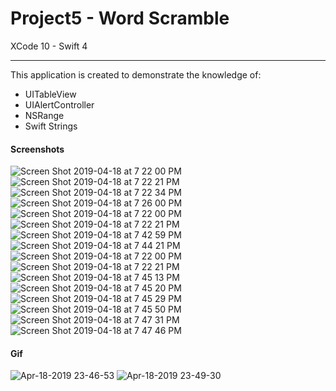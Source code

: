 # Project5 - Word Scramble

XCode 10 - Swift 4

-----

This application is created to demonstrate the knowledge of:

- UITableView
- UIAlertController
- NSRange
- Swift Strings

#### Screenshots

![Screen Shot 2019-04-18 at 7 22 00 PM](https://user-images.githubusercontent.com/15698572/56397046-ea830f80-620f-11e9-9c06-e4900bd36bd4.png)
![Screen Shot 2019-04-18 at 7 22 21 PM](https://user-images.githubusercontent.com/15698572/56397047-ea830f80-620f-11e9-8b97-8b7850e6f57a.png)
![Screen Shot 2019-04-18 at 7 22 34 PM](https://user-images.githubusercontent.com/15698572/56397048-ea830f80-620f-11e9-9633-7aa45116404b.png)
![Screen Shot 2019-04-18 at 7 26 00 PM](https://user-images.githubusercontent.com/15698572/56397049-eb1ba600-620f-11e9-95d4-b20c21592a27.png)
![Screen Shot 2019-04-18 at 7 22 00 PM](https://user-images.githubusercontent.com/15698572/56397046-ea830f80-620f-11e9-9c06-e4900bd36bd4.png)
![Screen Shot 2019-04-18 at 7 22 21 PM](https://user-images.githubusercontent.com/15698572/56397047-ea830f80-620f-11e9-8b97-8b7850e6f57a.png)
![Screen Shot 2019-04-18 at 7 42 59 PM](https://user-images.githubusercontent.com/15698572/56397723-266ba400-6213-11e9-8843-081511c77c83.png)
![Screen Shot 2019-04-18 at 7 44 21 PM](https://user-images.githubusercontent.com/15698572/56398936-40a88080-6219-11e9-8855-7fbf3d976564.png)
![Screen Shot 2019-04-18 at 7 22 00 PM](https://user-images.githubusercontent.com/15698572/56397046-ea830f80-620f-11e9-9c06-e4900bd36bd4.png)
![Screen Shot 2019-04-18 at 7 22 21 PM](https://user-images.githubusercontent.com/15698572/56397047-ea830f80-620f-11e9-8b97-8b7850e6f57a.png)
![Screen Shot 2019-04-18 at 7 45 13 PM](https://user-images.githubusercontent.com/15698572/56399137-45216900-621a-11e9-86ae-b23658adad1a.png)
![Screen Shot 2019-04-18 at 7 45 20 PM](https://user-images.githubusercontent.com/15698572/56399179-887bd780-621a-11e9-86de-351e7257cbdf.png)
![Screen Shot 2019-04-18 at 7 45 29 PM](https://user-images.githubusercontent.com/15698572/56404043-773ec500-6232-11e9-9389-6118c80fa0e9.png)
![Screen Shot 2019-04-18 at 7 45 50 PM](https://user-images.githubusercontent.com/15698572/56404099-c7b62280-6232-11e9-863b-c4d8ad9d16fc.png)
![Screen Shot 2019-04-18 at 7 47 31 PM](https://user-images.githubusercontent.com/15698572/56404142-0946cd80-6233-11e9-9bd2-a088b3b46c5d.png)
![Screen Shot 2019-04-18 at 7 47 46 PM](https://user-images.githubusercontent.com/15698572/56404226-6f335500-6233-11e9-8c40-06918981ca93.png)


#### Gif

![Apr-18-2019 23-46-53](https://user-images.githubusercontent.com/15698572/56404373-51b2bb00-6234-11e9-9de2-079c688ed28f.gif)
![Apr-18-2019 23-49-30](https://user-images.githubusercontent.com/15698572/56404435-b40bbb80-6234-11e9-9a54-9f4a9bb607c3.gif)
